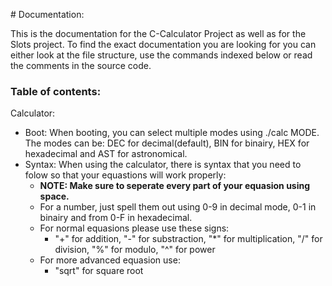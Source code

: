 ﻿﻿# Documentation:

This is the documentation for the C-Calculator Project as well as for the Slots project.
To find the exact documentation you are looking for you can either look at the file structure, use the commands indexed below or read the comments in the source code.

### Table of contents:

Calculator:

- Boot: When booting, you can select multiple modes using ./calc MODE. The modes can be: DEC for decimal(default), BIN for binairy, HEX for hexadecimal and AST for astronomical.
- Syntax: When using the calculator, there is syntax that you need to folow so that your equastions will work properly:
  - **NOTE: Make sure to seperate every part of your equasion using space.**
  - For a number, just spell them out using 0-9 in decimal mode, 0-1 in binairy and from 0-F in hexadecimal.
  - For normal equasions please use these signs:
    - "+" for addition, "-" for substraction, "*" for multiplication, "/" for division, "%" for modulo, "^" for power
  - For more advanced equasion use:
    -  "sqrt" for square root